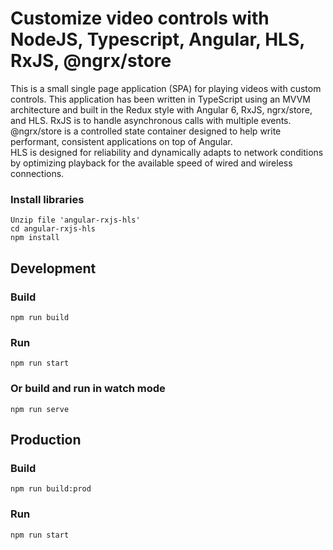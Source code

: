 # Customize video controls with NodeJS, Typescript, Angular, HLS, RxJS, @ngrx/store
This is a small single page application (SPA) for playing videos with custom controls. This application has been written in TypeScript using an MVVM architecture and built in the Redux style with Angular 6, RxJS, ngrx/store, and HLS. RxJS is to handle asynchronous calls with multiple events.  
@ngrx/store is a controlled state container designed to help write performant, consistent applications on top of Angular.  
HLS is designed for reliability and dynamically adapts to network conditions by optimizing playback for the available speed of wired and wireless connections.  

### Install libraries
```
Unzip file 'angular-rxjs-hls'
cd angular-rxjs-hls
npm install
```
  
  
## Development
### Build
```
npm run build
```

### Run
```
npm run start
```

### Or build and run in watch mode
```
npm run serve
```
  
  
## Production
### Build
```
npm run build:prod
```

### Run
```
npm run start
```
